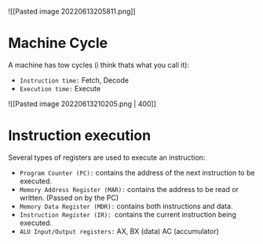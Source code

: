 ![[Pasted image 20220613205811.png]]

# Machine Cycle
A machine has tow cycles (i think thats what you call it):
- `Instruction time:` Fetch, Decode
- `Execution time:` Execute

![[Pasted image 20220613210205.png | 400]]

# Instruction execution
Several types of registers are used to execute an instruction:
- `Program Counter (PC):` contains the address of the next instruction to be executed.
- `Memory Address Register (MAR):` contains the address to be read or written. (Passed on by the PC)
- `Memory Data Register (MDR):` contains both instructions and data.
- `Instruction Register (IR): `contains the current instruction being executed.
- `ALU Input/Output registers:` AX, BX (data) AC (accumulator)
